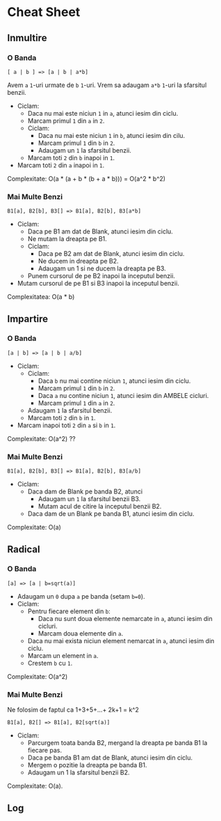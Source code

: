 # Cheat Sheet

## Inmultire

### O Banda

 `[ a | b ] => [a | b | a*b]`

Avem `a` `1`-uri urmate de `b` `1`-uri. Vrem sa adaugam `a*b` `1`-uri la sfarsitul benzii.

 * Ciclam:
    * Daca nu mai este niciun `1` in `a`, atunci iesim din ciclu.
    * Marcam primul `1` din `a` in `2`.
    * Ciclam:
        * Daca nu mai este niciun `1` in `b`, atunci iesim din cilu.
        * Marcam primul `1` din `b` in `2`.
        * Adaugam un `1` la sfarsitul benzii.
    * Marcam toti `2` din `b` inapoi in `1`.
* Marcam toti `2` din `a` inapoi in `1`.

Complexitate: O(a * (a + b * (b + a * b))) = O(a^2 * b^2)

### Mai Multe Benzi

`B1[a], B2[b], B3[] => B1[a], B2[b], B3[a*b]`

* Ciclam:
    * Daca pe B1 am dat de Blank, atunci iesim din ciclu.
    * Ne mutam la dreapta pe B1.
    * Ciclam:
        * Daca pe B2 am dat de Blank, atunci iesim din ciclu.
        * Ne ducem in dreapta pe B2.
        * Adaugam un 1 si ne ducem la dreapta pe B3.
    * Punem cursorul de pe B2 inapoi la inceputul benzii.
* Mutam cursorul de pe B1 si B3 inapoi la inceputul benzii.

Complexitatea: O(a * b)

## Impartire

### O Banda

`[a | b] => [a | b | a/b]`

* Ciclam:
    * Ciclam:
        * Daca `b` nu mai contine niciun `1`, atunci iesim din ciclu.
        * Marcam primul `1` din `b` in `2`.
        * Daca `a` nu contine niciun `1`, atunci iesim din AMBELE cicluri.
        * Marcam primul `1` din `a` in `2`.
    * Adaugam `1` la sfarsitul benzii.
    * Marcam toti `2` din `b` in `1`.
* Marcam inapoi toti `2` din `a` si `b` in `1`.

Complexitate: O(a^2) ??

### Mai Multe Benzi

`B1[a], B2[b], B3[] => B1[a], B2[b], B3[a/b]`

* Ciclam:
    * Daca dam de Blank pe banda B2, atunci
        * Adaugam un `1` la sfarsitul benzii B3.
        * Mutam acul de citire la inceputul benzii B2.
    * Daca dam de un Blank pe banda B1, atunci iesim din ciclu.

Complexitate: O(a)

## Radical

### O Banda

`[a] => [a | b=sqrt(a)]`

* Adaugam un `0` dupa `a` pe banda (setam `b=0`).
* Ciclam:
    * Pentru fiecare element din `b`:
        * Daca nu sunt doua elemente nemarcate in `a`, atunci iesim din cicluri.
        * Marcam doua elemente din `a`.
    * Daca nu mai exista niciun element nemarcat in `a`, atunci iesim din ciclu.
    * Marcam un element in `a`.
    * Crestem `b` cu `1`.

Complexitate: O(a^2)

### Mai Multe Benzi

Ne folosim de faptul ca 1+3+5+...+ 2k+1 = k^2

`B1[a], B2[] => B1[a], B2[sqrt(a)]`

* Ciclam:
    * Parcurgem toata banda B2, mergand la dreapta pe banda B1 la fiecare pas.
    * Daca pe banda B1 am dat de Blank, atunci iesim din ciclu.
    * Mergem o pozitie la dreapta pe banda B1.
    * Adaugam un 1 la sfarsitul benzii B2.

Complexitate: O(a).

## Log
